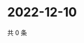 # 2022-12-10

共 0 条

<!-- BEGIN WEIBO -->
<!-- 最后更新时间 Sat Dec 10 2022 15:12:01 GMT+0800 (China Standard Time) -->

<!-- END WEIBO -->
